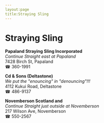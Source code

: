 ```yaml
---
layout:page
title:Straying Sling
---
```

# Straying Sling

**Papaland Straying Sling Incorporated**  
_Continue Straight east at Papaland_  
7428 Birch St, Papaland  
☎ 360-1991



**Cd & Sons (Deltastone)**  
_We put the "enouncing" in "denouncing"!!!_  
4112 Kukui Road, Deltastone  
☎ 486-9137



**Novemberson Scotland and**  
_Continue Straight just outside at Novemberson_  
217 Wilson Ave, Novemberson  
☎ 550-2567



